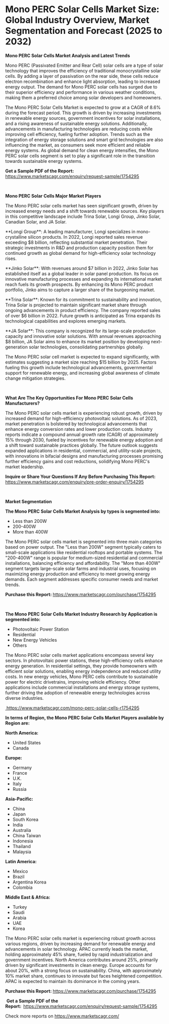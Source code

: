 <p><h1>Mono PERC Solar Cells Market Size: Global Industry Overview, Market Segmentation and Forecast (2025 to 2032)</h1></p><p><strong>Mono PERC Solar Cells Market Analysis and Latest Trends</strong></p>
<p><p>Mono PERC (Passivated Emitter and Rear Cell) solar cells are a type of solar technology that improves the efficiency of traditional monocrystalline solar cells. By adding a layer of passivation on the rear side, these cells reduce electron recombination and enhance light absorption, leading to increased energy output. The demand for Mono PERC solar cells has surged due to their superior efficiency and performance in various weather conditions, making them a preferred choice among solar developers and homeowners.</p><p>The Mono PERC Solar Cells Market is expected to grow at a CAGR of 8.6% during the forecast period. This growth is driven by increasing investments in renewable energy sources, government incentives for solar installations, and a rising awareness of sustainable energy solutions. Additionally, advancements in manufacturing technologies are reducing costs while improving cell efficiency, fueling further adoption. Trends such as the integration of energy storage solutions and smart grid technologies are also influencing the market, as consumers seek more efficient and reliable energy systems. As global demand for clean energy intensifies, the Mono PERC solar cells segment is set to play a significant role in the transition towards sustainable energy systems.</p></p>
<p><strong>Get a Sample PDF of the Report:&nbsp;</strong> <a href="https://www.marketscagr.com/enquiry/request-sample/1754295?utm_campaign=1097&utm_medium=2&utm_source=Github&utm_content=ia&utm_term=13022025&utm_id=mono-perc-solar-cells">https://www.marketscagr.com/enquiry/request-sample/1754295</a></p>
<p>&nbsp;</p>
<p><strong>Mono PERC Solar Cells Major Market Players</strong></p>
<p><p>The Mono PERC solar cells market has seen significant growth, driven by increased energy needs and a shift towards renewable sources. Key players in this competitive landscape include Trina Solar, Longi Group, Jinko Solar, Canadian Solar, and JA Solar.</p><p>**Longi Group**: A leading manufacturer, Longi specializes in mono-crystalline silicon products. In 2022, Longi reported sales revenue exceeding $8 billion, reflecting substantial market penetration. Their strategic investments in R&D and production capacity position them for continued growth as global demand for high-efficiency solar technology rises.</p><p>**Jinko Solar**: With revenues around $7 billion in 2022, Jinko Solar has established itself as a global leader in solar panel production. Its focus on innovative manufacturing processes and expanding its international market reach fuels its growth prospects. By enhancing its Mono PERC product portfolio, Jinko aims to capture a larger share of the burgeoning market.</p><p>**Trina Solar**: Known for its commitment to sustainability and innovation, Trina Solar is projected to maintain significant market share through ongoing advancements in product efficiency. The company reported sales of over $6 billion in 2022. Future growth is anticipated as Trina expands its technological capabilities and explores emerging markets.</p><p>**JA Solar**: This company is recognized for its large-scale production capacity and innovative solar solutions. With annual revenues approaching $8 billion, JA Solar aims to enhance its market position by developing next-generation solar technologies, consolidating partnerships globally.</p><p>The Mono PERC solar cell market is expected to expand significantly, with estimates suggesting a market size reaching $15 billion by 2025. Factors fueling this growth include technological advancements, governmental support for renewable energy, and increasing global awareness of climate change mitigation strategies.</p></p>
<p>&nbsp;</p>
<p><strong>What Are The Key Opportunities For Mono PERC Solar Cells Manufacturers?</strong></p>
<p><p>The Mono PERC solar cells market is experiencing robust growth, driven by increased demand for high-efficiency photovoltaic solutions. As of 2023, market penetration is bolstered by technological advancements that enhance energy conversion rates and lower production costs. Industry reports indicate a compound annual growth rate (CAGR) of approximately 15% through 2030, fueled by incentives for renewable energy adoption and a shift toward sustainable practices globally. The future outlook suggests expanded applications in residential, commercial, and utility-scale projects, with innovations in bifacial designs and manufacturing processes promising further efficiency gains and cost reductions, solidifying Mono PERC's market leadership.</p></p>
<p><strong>Inquire or Share Your Questions If Any Before Purchasing This Report:</strong> <a href="https://www.marketscagr.com/enquiry/pre-order-enquiry/1754295?utm_campaign=1097&utm_medium=2&utm_source=Github&utm_content=ia&utm_term=13022025&utm_id=mono-perc-solar-cells">https://www.marketscagr.com/enquiry/pre-order-enquiry/1754295</a></p>
<p>&nbsp;</p>
<p><strong>Market Segmentation</strong></p>
<p><strong>The Mono PERC Solar Cells Market Analysis by types is segmented into:</strong></p>
<p><ul><li>Less than 200W</li><li>200-400W</li><li>More than 400W</li></ul></p>
<p><p>The Mono PERC solar cells market is segmented into three main categories based on power output. The "Less than 200W" segment typically caters to small-scale applications like residential rooftops and portable systems. The "200-400W" range is popular for medium-sized residential and commercial installations, balancing efficiency and affordability. The "More than 400W" segment targets large-scale solar farms and industrial uses, focusing on maximizing energy production and efficiency to meet growing energy demands. Each segment addresses specific consumer needs and market trends.</p></p>
<p><strong>Purchase this Report:&nbsp;</strong><a href="https://www.marketscagr.com/purchase/1754295?utm_campaign=1097&utm_medium=2&utm_source=Github&utm_content=ia&utm_term=13022025&utm_id=mono-perc-solar-cells">https://www.marketscagr.com/purchase/1754295</a></p>
<p>&nbsp;</p>
<p><strong>The Mono PERC Solar Cells Market Industry Research by Application is segmented into:</strong></p>
<p><ul><li>Photovoltaic Power Station</li><li>Residential</li><li>New Energy Vehicles</li><li>Others</li></ul></p>
<p><p>The Mono PERC solar cells market applications encompass several key sectors. In photovoltaic power stations, these high-efficiency cells enhance energy generation. In residential settings, they provide homeowners with efficient solar solutions, enabling energy independence and reduced utility costs. In new energy vehicles, Mono PERC cells contribute to sustainable power for electric drivetrains, improving vehicle efficiency. Other applications include commercial installations and energy storage systems, further driving the adoption of renewable energy technologies across diverse industries.</p></p>
<p><a href="https://www.marketscagr.com/mono-perc-solar-cells-r1754295?utm_campaign=1097&utm_medium=2&utm_source=Github&utm_content=ia&utm_term=13022025&utm_id=mono-perc-solar-cells">&nbsp;https://www.marketscagr.com/mono-perc-solar-cells-r1754295</a></p>
<p><strong>In terms of Region, the Mono PERC Solar Cells Market Players available by Region are:</strong></p>
<p>
    <p> <strong> North America: </strong>
        <ul>
            <li>United States</li>
            <li>Canada</li>
        </ul>
        </p> 
    <p> <strong> Europe: </strong>
        <ul>
            <li>Germany</li>
            <li>France</li>
            <li>U.K.</li>
            <li>Italy</li>
            <li>Russia</li>
        </ul>
        </p> 
    <p> <strong> Asia-Pacific: </strong>
        <ul>
            <li>China</li>
            <li>Japan</li>
            <li>South Korea</li>
            <li>India</li>
            <li>Australia</li>
            <li>China Taiwan</li>
            <li>Indonesia</li>
            <li>Thailand</li>
            <li>Malaysia</li>
        </ul>
        </p> 
    <p> <strong> Latin America: </strong>
        <ul>
            <li>Mexico</li>
            <li>Brazil</li>
            <li>Argentina Korea</li>
            <li>Colombia</li>
        </ul>
        </p> 
    <p> <strong> Middle East & Africa: </strong>
        <ul>
            <li>Turkey</li>
            <li>Saudi</li>
            <li>Arabia</li>
            <li>UAE</li>
            <li>Korea</li>
        </ul>
    </p>
    </p>
<p><p>The Mono PERC solar cells market is experiencing robust growth across various regions, driven by increasing demand for renewable energy and advancements in solar technology. APAC currently leads the market, holding approximately 45% share, fueled by rapid industrialization and government incentives. North America contributes around 25%, primarily driven by significant investments in clean energy. Europe accounts for about 20%, with a strong focus on sustainability. China, with approximately 10% market share, continues to innovate but faces heightened competition. APAC is expected to maintain its dominance in the coming years.</p></p>
<p><strong>Purchase this Report: </strong><a href="https://www.marketscagr.com/purchase/1754295?utm_campaign=1097&utm_medium=2&utm_source=Github&utm_content=ia&utm_term=13022025&utm_id=mono-perc-solar-cells">https://www.marketscagr.com/purchase/1754295</a></p>
<p>&nbsp;<strong>Get a Sample PDF of the Report:&nbsp;&nbsp;</strong><a href="https://www.marketscagr.com/enquiry/request-sample/1754295?utm_campaign=1097&utm_medium=2&utm_source=Github&utm_content=ia&utm_term=13022025&utm_id=mono-perc-solar-cells">https://www.marketscagr.com/enquiry/request-sample/1754295</a></p>
<p><strong></strong></p>
<p>Check more reports on <a href="https://www.marketscagr.com/?utm_campaign=1097&utm_medium=2&utm_source=Github&utm_content=ia&utm_term=13022025&utm_id=mono-perc-solar-cells">https://www.marketscagr.com/</a></p>